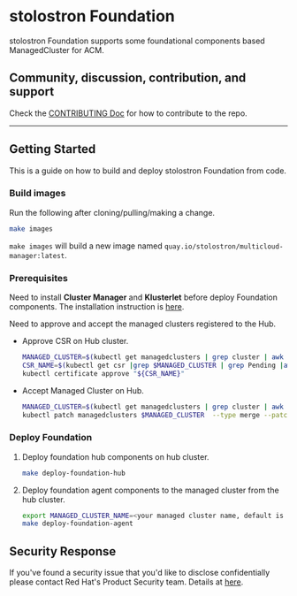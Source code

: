 # stolostron Foundation

stolostron Foundation supports some foundational components based ManagedCluster for ACM.

## Community, discussion, contribution, and support

Check the [CONTRIBUTING Doc](CONTRIBUTING.md) for how to contribute to the repo.

------

## Getting Started

This is a guide on how to build and deploy stolostron Foundation from code.

### Build images

Run the following after cloning/pulling/making a change.

```sh
make images
```

`make images` will build a new image named `quay.io/stolostron/multicloud-manager:latest`.

### Prerequisites

Need to install **Cluster Manager** and **Klusterlet** before deploy Foundation components. The installation instruction is [here](https://open-cluster-management.io). 

Need to approve and accept the managed clusters registered to the Hub.
 
* Approve CSR on Hub cluster.

    ```sh
    MANAGED_CLUSTER=$(kubectl get managedclusters | grep cluster | awk '{print $1}')
    CSR_NAME=$(kubectl get csr |grep $MANAGED_CLUSTER | grep Pending |awk '{print $1}')
    kubectl certificate approve "${CSR_NAME}"
    ```

* Accept Managed Cluster on Hub.

    ```sh
    MANAGED_CLUSTER=$(kubectl get managedclusters | grep cluster | awk '{print $1}')
    kubectl patch managedclusters $MANAGED_CLUSTER  --type merge --patch '{"spec":{"hubAcceptsClient":true}}'
    ```

### Deploy Foundation

1. Deploy foundation hub components on hub cluster.

    ```sh
    make deploy-foundation-hub
    ```


2. Deploy foundation agent components to the managed cluster from the hub cluster.
   
    ```sh
    export MANAGED_CLUSTER_NAME=<your managed cluster name, default is cluster1>
    make deploy-foundation-agent
    ```

## Security Response

If you've found a security issue that you'd like to disclose confidentially please contact
Red Hat's Product Security team. Details at [here](https://access.redhat.com/security/team/contact).
